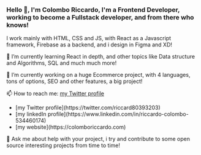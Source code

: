 ### Hello 👋, I'm Colombo Riccardo, I'm a Frontend Developer, working to become a Fullstack developer, and from there who knows! 

I work mainly with HTML, CSS and JS, with React as a Javascript framework, Firebase as a backend, and i design in Figma and XD!

🌱 I’m currently learning React in depth, and other topics like Data structure and Algorithms, SQL and much much more!

🔭 I’m currently working on a huge Ecommerce project, with 4 languages, tons of options, SEO and other features, a big project!

📫 How to reach me: [my Twitter profile](https://twitter.com/riccard80393203)
 <ul> 
    <li> [my Twitter profile](https://twitter.com/riccard80393203) </li>
    <li> [my linkedIn profile](https://www.linkedin.com/in/riccardo-colombo-534460174) </li>
    <li> [my website](https://colomboriccardo.com) </li>
</ul>
    
💬 Ask me about help with your project, i try and contribute to some open source interesting projects from time to time!

